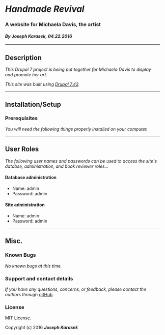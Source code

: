 # _**Handmade Revival**_
### A website for Michaela Davis, the artist
#### _**By Joseph Karasek, 04.22.2016**_
---
## Description

_This Drupal 7 project is being put together for Michaela Davis to display and promote her art._

_This site was built using [Drupal 7.43](https://www.drupal.org/drupal-7.43-release-notes)._

___
## Installation/Setup

### Prerequisites

_You will need the following things properly installed on your computer._

<!-- * [Git](http://git-scm.com/)
* [Node.js](http://nodejs.org/) (with NPM)
* [Bower](http://bower.io/)
* [Ember CLI](http://ember-cli.com/)
* [PhantomJS](http://phantomjs.org/) -->

<!-- ## Installation

* `git clone <https://github.com/joekarasek/epicodus-ember-QandA>` this repository
* change into the new directory
* `npm install`
* `bower install`

## Running / Development

* `ember server`
* Visit your app at [http://localhost:4200](http://localhost:4200).

### Running Tests

* `ember test`
* `ember test --server`

### Building

* `ember build` (development)
* `ember build --environment production` (production)

### Deploy

To deploy to GitHub Pages, run:

    bash scripts/deploy-to-github-pages.sh -->
---
## User Roles

_The following user names and passwords can be used to access the site's databse, administration, and book reviewer roles..._


#### Database administration
* Name: admin
* Password: admin

#### Site administration
* Name: admin
* Password: admin

---
## Misc.

### Known Bugs

_No known bugs at this time._

### Support and contact details

_If you have any questions, concerns, or feedback, please contact the authors through_ [gitHub](https://github.com/joekarasek/).


<!-- * _This app was created with the [Ember](http://emberjs.com/) framework._
* _This project was built on [Node.js](https://nodejs.org/en/)._
* _The database for this app was handled by [FireBase](https://www.firebase.com/)._
* _Dependencies were handled with [npm](https://www.npmjs.com/) and [Bower](http://bower.io/)._ -->

### License

MIT License.

Copyright (c) 2016 **_Joseph Karasek_**
